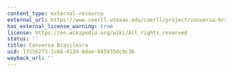 ```yaml
---
content_type: external-resource
external_url: https://www.coerll.utexas.edu/coerll/project/conversa-brasileira
has_external_license_warning: true
license: https://en.wikipedia.org/wiki/All_rights_reserved
status: ''
title: Conversa Brasileira
uid: 131562f3-1c66-413d-8dae-9459358c9c36
wayback_url: ''
---
```

